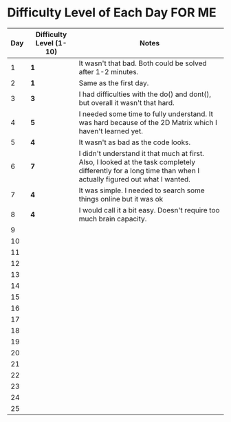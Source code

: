 # **Difficulty Level of Each Day FOR ME**

| **Day** | **Difficulty Level (1-10)** | **Notes** |
|---------|-----------------------------|-----------|
| 1       | **1**                       | It wasn't that bad. Both could be solved after 1-2 minutes. |
| 2       | **1**                       | Same as the first day. |
| 3       | **3**                       | I had difficulties with the do() and dont(), but overall it wasn't that hard. |
| 4       | **5**                       | I needed some time to fully understand. It was hard because of the 2D Matrix which I haven't learned yet. |
| 5       | **4**                       | It wasn't as bad as the code looks. |
| 6       | **7**                       | I didn't understand it that much at first. Also, I looked at the task completely differently for a long time than when I actually figured out what I wanted. |
| 7       | **4**                             | It was simple. I needed to search some things online but it was ok           |
| 8       | **4**                          |   I would call it a bit easy. Doesn't require too much brain capacity.        |
| 9       |                             |           |
| 10      |                             |           |
| 11      |                             |           |
| 12      |                             |           |
| 13      |                             |           |
| 14      |                             |           |
| 15      |                             |           |
| 16      |                             |           |
| 17      |                             |           |
| 18      |                             |           |
| 19      |                             |           |
| 20      |                             |           |
| 21      |                             |           |
| 22      |                             |           |
| 23      |                             |           |
| 24      |                             |           |
| 25      |                             |           |
